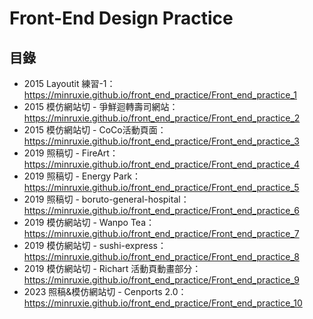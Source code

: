 # Front-End Design Practice

## 目錄
* 2015 Layoutit 練習-1：https://minruxie.github.io/front_end_practice/Front_end_practice_1
* 2015 模仿網站切 - 爭鮮迴轉壽司網站：https://minruxie.github.io/front_end_practice/Front_end_practice_2
* 2015 模仿網站切 - CoCo活動頁面：https://minruxie.github.io/front_end_practice/Front_end_practice_3
* 2019 照稿切 - FireArt：https://minruxie.github.io/front_end_practice/Front_end_practice_4
* 2019 照稿切 - Energy Park：https://minruxie.github.io/front_end_practice/Front_end_practice_5
* 2019 照稿切 - boruto-general-hospital：https://minruxie.github.io/front_end_practice/Front_end_practice_6
* 2019 模仿網站切 - Wanpo Tea：https://minruxie.github.io/front_end_practice/Front_end_practice_7
* 2019 模仿網站切 - sushi-express：https://minruxie.github.io/front_end_practice/Front_end_practice_8
* 2019 模仿網站切 - Richart 活動頁動畫部分：https://minruxie.github.io/front_end_practice/Front_end_practice_9
* 2023 照稿&模仿網站切 - Cenports 2.0：https://minruxie.github.io/front_end_practice/Front_end_practice_10